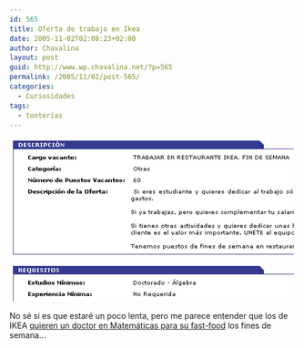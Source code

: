 ```yaml
---
id: 565
title: Oferta de trabajo en Ikea
date: 2005-11-02T02:08:23+02:00
author: Chavalina
layout: post
guid: http://www.wp.chavalina.net/?p=565
permalink: /2005/11/02/post-565/
categories:
  - Curiosidades
tags:
  - tonterías
---
```

<p class="imgcentro">
  <img src="/imagenes/fotos/oferta-ikea.gif" alt="Se requiere doctor en &Aacute;lgebra para trabajo en el restaurante de IKEA en Murcia" />
</p>

No s&eacute; si es que estar&eacute; un poco lenta, pero me parece entender que los de IKEA <a href="http://www.infojobs.net/visualizar_oferta.ij/of_codigo=577451524536110631975015554685&palabra=" target="_blank">quieren un doctor en Matem&aacute;ticas para su fast-food</a> los fines de semana&#8230;